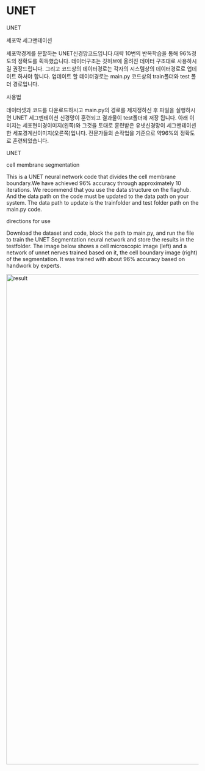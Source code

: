 # UNET

UNET


세포막 세그맨테이션

세포막경계를 분할하는 UNET신경망코드입니다.대략 10번의 반복학습을 통해 96%정도의 정확도를 획득했습니다.
데이터구조는 깃허브에 올려진 데이터 구조대로 사용하시길 권장드립니다. 그리고 코드상의 데이터경로는 각자의 시스템상의 데이터경로로 업데이트 하셔야 합니다. 업데이트 할 데이터경로는 main.py 코드상의 train폴더와 test 폴더 경로입니다.


사용법

데이터셋과 코드를 다운로드하시고 main.py의 경로를 제지정하신 후 파일을 실행하시면 UNET 세그멘테이션 신경망이 훈련되고 결과물이 test폴더에 저장 됩니다.
아래 이미지는 세포현미경이미지(왼쪽)와 그것을 토대로 훈련받은 유넷신경망이 세그맨테이션 한 세포경계선이미지(오른쪽)입니다.
전문가들의 손작업을 기준으로 약96%의 정확도로 훈련되었습니다.


UNET


cell membrane segmentation

This is a UNET neural network code that divides the cell membrane boundary.We have achieved 96% accuracy through approximately 10 iterations.
We recommend that you use the data structure on the flaghub. And the data path on the code must be updated to the data path on your system. The data path to update is the trainfolder and test folder path on the main.py code.


directions for use

Download the dataset and code, block the path to main.py, and run the file to train the UNET Segmentation neural network and store the results in the testfolder.
The image below shows a cell microscopic image (left) and a network of unnet nerves trained based on it, the cell boundary image (right) of the segmentation.
It was trained with about 96% accuracy based on handwork by experts.


<img width="1280" alt="result" src="https://user-images.githubusercontent.com/45910733/74008116-721a5480-49c3-11ea-837b-597502834195.png">
